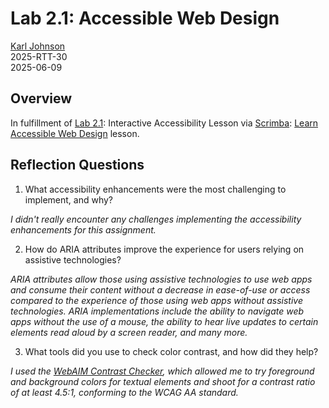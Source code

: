 # Lab 2.1: Accessible Web Design

[Karl Johnson](https://www.github.com/hirekarl)  
2025-RTT-30  
<date datetime="2025-06-09">2025-06-09</date>  

## Overview
In fulfillment of [Lab 2.1](https://ps-lms.vercel.app/curriculum/se/410/lab-1): Interactive Accessibility Lesson via [Scrimba](https://scrimba.com): [Learn Accessible Web Design](https://scrimba.com/learn-accessible-web-design-c031) lesson.

## Reflection Questions
1. What accessibility enhancements were the most challenging to implement, and why?

*I didn't really encounter any challenges implementing the accessibility enhancements for this assignment.*

2. How do ARIA attributes improve the experience for users relying on assistive technologies?

*ARIA attributes allow those using assistive technologies to use web apps and consume their content without a decrease in ease-of-use or access compared to the experience of those using web apps without assistive technologies. ARIA implementations include the ability to navigate web apps without the use of a mouse, the ability to hear live updates to certain elements read aloud by a screen reader, and many more.*

3. What tools did you use to check color contrast, and how did they help?

*I used the [WebAIM Contrast Checker](https://webaim.org/resources/contrastchecker/), which allowed me to try foreground and background colors for textual elements and shoot for a contrast ratio of at least 4.5:1, conforming to the WCAG AA standard.*